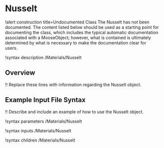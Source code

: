 # Nusselt

!alert construction title=Undocumented Class
The Nusselt has not been documented. The content listed below should be used as a starting point for
documenting the class, which includes the typical automatic documentation associated with a
MooseObject; however, what is contained is ultimately determined by what is necessary to make the
documentation clear for users.

!syntax description /Materials/Nusselt

## Overview

!! Replace these lines with information regarding the Nusselt object.

## Example Input File Syntax

!! Describe and include an example of how to use the Nusselt object.

!syntax parameters /Materials/Nusselt

!syntax inputs /Materials/Nusselt

!syntax children /Materials/Nusselt
